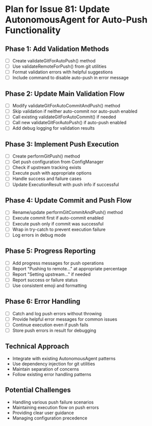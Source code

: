 # Plan for Issue 81: Update AutonomousAgent for Auto-Push Functionality

## Phase 1: Add Validation Methods
- [ ] Create validateGitForAutoPush() method
- [ ] Use validateRemoteForPush() from git utilities
- [ ] Format validation errors with helpful suggestions
- [ ] Include command to disable auto-push in error message

## Phase 2: Update Main Validation Flow
- [ ] Modify validateGitForAutoCommitAndPush() method
- [ ] Skip validation if neither auto-commit nor auto-push enabled
- [ ] Call existing validateGitForAutoCommit() if needed
- [ ] Call new validateGitForAutoPush() if auto-push enabled
- [ ] Add debug logging for validation results

## Phase 3: Implement Push Execution
- [ ] Create performGitPush() method
- [ ] Get push configuration from ConfigManager
- [ ] Check if upstream tracking exists
- [ ] Execute push with appropriate options
- [ ] Handle success and failure cases
- [ ] Update ExecutionResult with push info if successful

## Phase 4: Update Commit and Push Flow
- [ ] Rename/update performGitCommitAndPush() method
- [ ] Execute commit first if auto-commit enabled
- [ ] Execute push only if commit was successful
- [ ] Wrap in try-catch to prevent execution failure
- [ ] Log errors in debug mode

## Phase 5: Progress Reporting
- [ ] Add progress messages for push operations
- [ ] Report "Pushing to remote..." at appropriate percentage
- [ ] Report "Setting upstream..." if needed
- [ ] Report success or failure status
- [ ] Use consistent emoji and formatting

## Phase 6: Error Handling
- [ ] Catch and log push errors without throwing
- [ ] Provide helpful error messages for common issues
- [ ] Continue execution even if push fails
- [ ] Store push errors in result for debugging

## Technical Approach
- Integrate with existing AutonomousAgent patterns
- Use dependency injection for git utilities
- Maintain separation of concerns
- Follow existing error handling patterns

## Potential Challenges
- Handling various push failure scenarios
- Maintaining execution flow on push errors
- Providing clear user guidance
- Managing configuration precedence